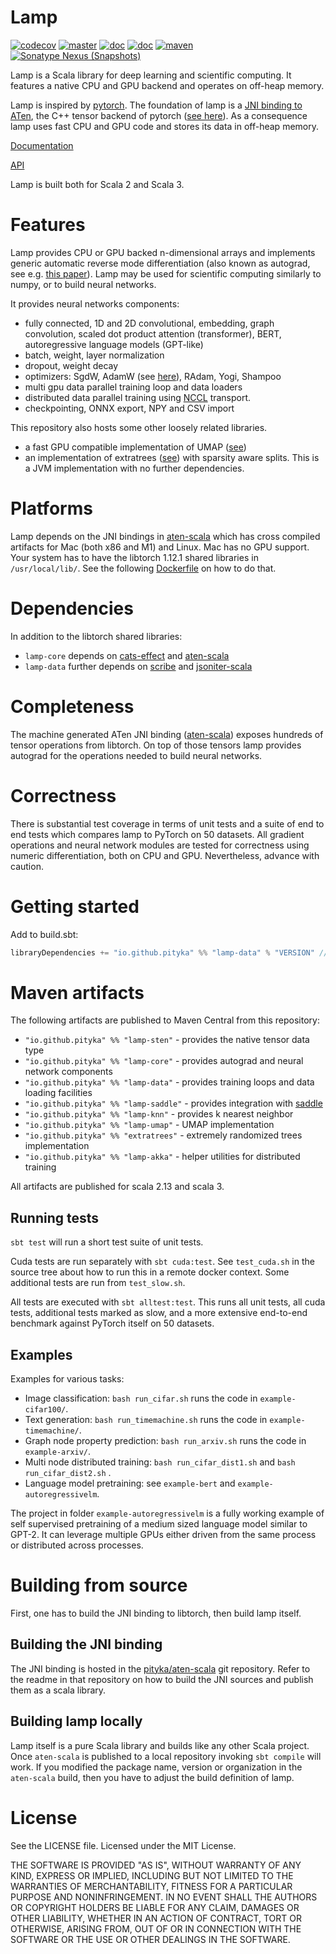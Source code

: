# Lamp

[![codecov](https://codecov.io/gh/pityka/lamp/branch/master/graph/badge.svg)](https://codecov.io/gh/pityka/lamp)
[![master](https://github.com/pityka/lamp/actions/workflows/master.yml/badge.svg)](https://github.com/pityka/lamp/actions/workflows/master.yml)
[![doc](https://img.shields.io/badge/api-scaladoc-green)](https://pityka.github.io/lamp/api/lamp/index.html)
[![doc](https://img.shields.io/badge/docs-green)](https://pityka.github.io/lamp)
[![maven](https://img.shields.io/maven-central/v/io.github.pityka/lamp-core_2.13.svg)](https://repo1.maven.org/maven2/io/github/pityka/lamp-core_2.13/)
[![Sonatype Nexus (Snapshots)](https://img.shields.io/nexus/s/io.github.pityka/lamp-core_2.13?label=sonatype-snapshots&server=https%3A%2F%2Foss.sonatype.org)](https://oss.sonatype.org/content/repositories/snapshots/io/github/pityka/lamp-core_2.13/)

Lamp is a Scala library for deep learning and scientific computing. 
It features a native CPU and GPU backend and operates on off-heap memory. 

Lamp is inspired by [pytorch](https://pytorch.org/). 
The foundation of lamp is a [JNI binding to ATen](https://github.com/pityka/aten-scala), the C++ tensor backend of pytorch ([see here](https://pytorch.org/cppdocs/#aten])).
As a consequence lamp uses fast CPU and GPU code and stores its data in off-heap memory.

[Documentation](https://pityka.github.io/lamp)

[API](https://pityka.github.io/lamp/api/lamp/index.html)

Lamp is built both for Scala 2 and Scala 3.

# Features

Lamp provides CPU or GPU backed n-dimensional arrays and implements generic automatic reverse mode differentiation (also known as autograd, see e.g. [this paper](https://arxiv.org/pdf/1811.05031.pdf)). 
Lamp may be used for scientific computing similarly to numpy, or to build neural networks.

It provides neural networks components:

- fully connected, 1D and 2D convolutional, embedding, graph convolution, scaled dot product attention (transformer), 
  BERT, autoregressive language models (GPT-like)
- batch, weight, layer normalization
- dropout, weight decay
- optimizers: SgdW, AdamW (see [here](https://arxiv.org/abs/1711.05101)), RAdam, Yogi, Shampoo
- multi gpu data parallel training loop and data loaders
- distributed data parallel training using [NCCL](https://github.com/NVIDIA/nccl) transport.
- checkpointing, ONNX export, NPY and CSV import

This repository also hosts some other loosely related libraries. 

- a fast GPU compatible implementation of UMAP ([see](https://arxiv.org/abs/1802.03426))
- an implementation of extratrees ([see](https://hal.archives-ouvertes.fr/hal-00341932)) with sparsity aware splits. This is a JVM implementation with no further dependencies.

# Platforms

Lamp depends on the JNI bindings in [aten-scala](https://github.com/pityka/aten-scala) which has cross compiled artifacts for Mac (both x86 and M1) and Linux. Mac has no GPU support. Your system has to have the libtorch 1.12.1 shared libraries in `/usr/local/lib/`. See the following [Dockerfile](https://github.com/pityka/aten-scala/blob/master/docker-runtime/Dockerfile) on how to do that.

# Dependencies

In addition to the libtorch shared libraries:
- `lamp-core` depends on [cats-effect](https://github.com/typelevel/cats-effect) and [aten-scala](https://github.com/pityka/aten-scala)
- `lamp-data` further depends on [scribe](https://github.com/outr/scribe) and [jsoniter-scala](https://github.com/plokhotnyuk/jsoniter-scala)

# Completeness

The machine generated ATen JNI binding ([aten-scala](https://github.com/pityka/aten-scala)) exposes hundreds of tensor operations from libtorch. 
On top of those tensors lamp provides autograd for the operations needed to build neural networks.

# Correctness

There is substantial test coverage in terms of unit tests and a suite of end to end tests which compares lamp to PyTorch on 50 datasets. All gradient operations and neural network modules are tested for correctness using numeric differentiation, both on CPU and GPU. Nevertheless, advance with caution.

# Getting started

Add to build.sbt:

```scala
libraryDependencies += "io.github.pityka" %% "lamp-data" % "VERSION" // look at the github page for version
```

# Maven artifacts

The following artifacts are published to Maven Central from this repository:
- `"io.github.pityka" %% "lamp-sten"` - provides the native tensor data type
- `"io.github.pityka" %% "lamp-core"` - provides autograd and neural network components
- `"io.github.pityka" %% "lamp-data"` - provides training loops and data loading facilities
- `"io.github.pityka" %% "lamp-saddle"` - provides integration with [saddle](https://github.com/pityka/saddle)
- `"io.github.pityka" %% "lamp-knn"` - provides k nearest neighbor
- `"io.github.pityka" %% "lamp-umap"` - UMAP implementation
- `"io.github.pityka" %% "extratrees"` - extremely randomized trees implementation
- `"io.github.pityka" %% "lamp-akka"` - helper utilities for distributed training

All artifacts are published for scala 2.13 and scala 3. 

## Running tests

`sbt test` will run a short test suite of unit tests.

Cuda tests are run separately with `sbt cuda:test`. See `test_cuda.sh` in the source tree about how to run this in a remote docker context. Some additional tests are run from `test_slow.sh`.

All tests are executed with `sbt alltest:test`. This runs all unit tests, all cuda tests, additional tests marked as slow, and a more extensive end-to-end benchmark against PyTorch itself on 50 datasets.

## Examples

Examples for various tasks:

- Image classification: `bash run_cifar.sh` runs the code in `example-cifar100/`.
- Text generation: `bash run_timemachine.sh` runs the code in `example-timemachine/`.
- Graph node property prediction: `bash run_arxiv.sh` runs the code in `example-arxiv/`.
- Multi node distributed training: `bash run_cifar_dist1.sh` and  `bash run_cifar_dist2.sh` .
- Language model pretraining: see `example-bert` and `example-autoregressivelm`.

The project in folder `example-autoregressivelm` is a fully working example of self supervised 
pretraining of a medium sized language model similar to GPT-2. It can leverage multiple GPUs either 
driven from the same process or distributed across processes. 


# Building from source

First, one has to build the JNI binding to libtorch, then build lamp itself.

## Building the JNI binding

The JNI binding is hosted in the [pityka/aten-scala](https://github.com/pityka/aten-scala) git repository.
Refer to the readme in that repository on how to build the JNI sources and publish them as a scala library.

## Building lamp locally

Lamp itself is a pure Scala library and builds like any other Scala project. 
Once `aten-scala` is published to a local repository invoking `sbt compile` will work.
If you modified the package name, version or organization in the `aten-scala` build, then you have to adjust the build definition of lamp.

# License

See the LICENSE file. Licensed under the MIT License.

THE SOFTWARE IS PROVIDED "AS IS", WITHOUT WARRANTY OF ANY KIND, EXPRESS OR
IMPLIED, INCLUDING BUT NOT LIMITED TO THE WARRANTIES OF MERCHANTABILITY,
FITNESS FOR A PARTICULAR PURPOSE AND NONINFRINGEMENT. IN NO EVENT SHALL THE
AUTHORS OR COPYRIGHT HOLDERS BE LIABLE FOR ANY CLAIM, DAMAGES OR OTHER
LIABILITY, WHETHER IN AN ACTION OF CONTRACT, TORT OR OTHERWISE, ARISING FROM,
OUT OF OR IN CONNECTION WITH THE SOFTWARE OR THE USE OR OTHER DEALINGS IN THE
SOFTWARE.
